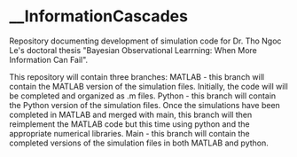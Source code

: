 # __InformationCascades
Repository documenting development of simulation code for Dr. Tho Ngoc Le's doctoral thesis "Bayesian Observational Learrning: When More Information Can Fail".

This repository will contain three branches:
MATLAB - this branch will contain the MATLAB version of the simulation files. Initially, the code will	 will be completed and organized as .m files.
Python - this branch will contain the Python version of the simulation files. Once the simulations have	 been completed in MATLAB and merged with main, this branch will then reimplement the MATLAB code but
this time using python and the appropriate numerical libraries.
Main - this branch will contain the completed versions of the simulation files in both MATLAB and
python.


